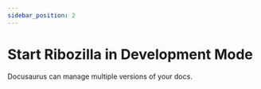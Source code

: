 ```yaml
---
sidebar_position: 2
---
```


# Start Ribozilla in Development Mode

Docusaurus can manage multiple versions of your docs.